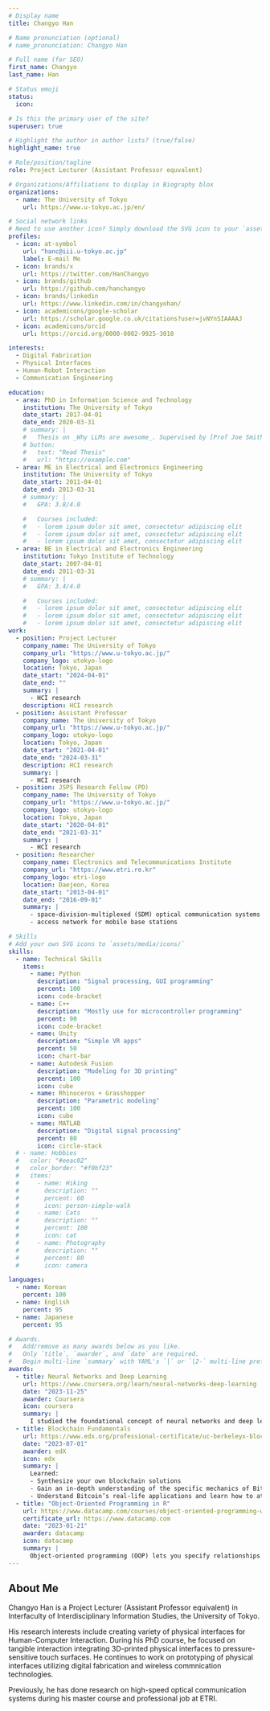 ```yaml
---
# Display name
title: Changyo Han

# Name pronunciation (optional)
# name_pronunciation: Changyo Han

# Full name (for SEO)
first_name: Changyo
last_name: Han

# Status emoji
status:
  icon:

# Is this the primary user of the site?
superuser: true

# Highlight the author in author lists? (true/false)
highlight_name: true

# Role/position/tagline
role: Project Lecturer (Assistant Professor equvalent)

# Organizations/Affiliations to display in Biography blox
organizations:
  - name: The University of Tokyo
    url: https://www.u-tokyo.ac.jp/en/

# Social network links
# Need to use another icon? Simply download the SVG icon to your `assets/media/icons/` folder.
profiles:
  - icon: at-symbol
    url: "hanc@iii.u-tokyo.ac.jp"
    label: E-mail Me
  - icon: brands/x
    url: https://twitter.com/HanChangyo
  - icon: brands/github
    url: https://github.com/hanchangyo
  - icon: brands/linkedin
    url: https://www.linkedin.com/in/changyohan/
  - icon: academicons/google-scholar
    url: https://scholar.google.co.uk/citations?user=jvNYnSIAAAAJ
  - icon: academicons/orcid
    url: https://orcid.org/0000-0002-9925-3010

interests:
  - Digital Fabrication
  - Physical Interfaces
  - Human-Robot Interaction
  - Communication Engineering

education:
  - area: PhD in Information Science and Technology
    institution: The University of Tokyo
    date_start: 2017-04-01
    date_end: 2020-03-31
    # summary: |
    #   Thesis on _Why LLMs are awesome_. Supervised by [Prof Joe Smith](https://example.com). Presented papers at 5 IEEE conferences with the contributions being published in 2 Springer journals.
    # button:
    #   text: "Read Thesis"
    #   url: "https://example.com"
  - area: ME in Electrical and Electronics Engineering
    institution: The University of Tokyo
    date_start: 2011-04-01
    date_end: 2013-03-31
    # summary: |
    #   GPA: 3.8/4.0

    #   Courses included:
    #   - lorem ipsum dolor sit amet, consectetur adipiscing elit
    #   - lorem ipsum dolor sit amet, consectetur adipiscing elit
    #   - lorem ipsum dolor sit amet, consectetur adipiscing elit
  - area: BE in Electrical and Electronics Engineering
    institution: Tokyo Institute of Technology
    date_start: 2007-04-01
    date_end: 2011-03-31
    # summary: |
    #   GPA: 3.4/4.0

    #   Courses included:
    #   - lorem ipsum dolor sit amet, consectetur adipiscing elit
    #   - lorem ipsum dolor sit amet, consectetur adipiscing elit
    #   - lorem ipsum dolor sit amet, consectetur adipiscing elit
work:
  - position: Project Lecturer
    company_name: The University of Tokyo
    company_url: "https://www.u-tokyo.ac.jp/"
    company_logo: utokyo-logo
    location: Tokyo, Japan
    date_start: "2024-04-01"
    date_end: ""
    summary: |
      - HCI research
    description: HCI research
  - position: Assistant Professor
    company_name: The University of Tokyo
    company_url: "https://www.u-tokyo.ac.jp/"
    company_logo: utokyo-logo
    location: Tokyo, Japan
    date_start: "2021-04-01"
    date_end: "2024-03-31"
    description: HCI research
    summary: |
      - HCI research
  - position: JSPS Research Fellow (PD)
    company_name: The University of Tokyo
    company_url: "https://www.u-tokyo.ac.jp/"
    company_logo: utokyo-logo
    location: Tokyo, Japan
    date_start: "2020-04-01"
    date_end: "2021-03-31"
    summary: |
      - HCI research
  - position: Researcher
    company_name: Electronics and Telecommunications Institute
    company_url: "https://www.etri.re.kr"
    company_logo: etri-logo
    location: Daejeon, Korea
    date_start: "2013-04-01"
    date_end: "2016-09-01"
    summary: |
      - space-division-multiplexed (SDM) optical communication systems
      - access network for mobile base stations

# Skills
# Add your own SVG icons to `assets/media/icons/`
skills:
  - name: Technical Skills
    items:
      - name: Python
        description: "Signal processing, GUI programming"
        percent: 100
        icon: code-bracket
      - name: C++
        description: "Mostly use for microcontroller programming"
        percent: 90
        icon: code-bracket
      - name: Unity
        description: "Simple VR apps"
        percent: 50
        icon: chart-bar
      - name: Autodesk Fusion
        description: "Modeling for 3D printing"
        percent: 100
        icon: cube
      - name: Rhinoceros + Grasshopper
        description: "Parametric modeling"
        percent: 100
        icon: cube
      - name: MATLAB
        description: "Digital signal processing"
        percent: 80
        icon: circle-stack
  # - name: Hobbies
  #   color: "#eeac02"
  #   color_border: "#f0bf23"
  #   items:
  #     - name: Hiking
  #       description: ""
  #       percent: 60
  #       icon: person-simple-walk
  #     - name: Cats
  #       description: ""
  #       percent: 100
  #       icon: cat
  #     - name: Photography
  #       description: ""
  #       percent: 80
  #       icon: camera

languages:
  - name: Korean
    percent: 100
  - name: English
    percent: 95
  - name: Japanese
    percent: 95

# Awards.
#   Add/remove as many awards below as you like.
#   Only `title`, `awarder`, and `date` are required.
#   Begin multi-line `summary` with YAML's `|` or `|2-` multi-line prefix and indent 2 spaces below.
awards:
  - title: Neural Networks and Deep Learning
    url: https://www.coursera.org/learn/neural-networks-deep-learning
    date: "2023-11-25"
    awarder: Coursera
    icon: coursera
    summary: |
      I studied the foundational concept of neural networks and deep learning. By the end, I was familiar with the significant technological trends driving the rise of deep learning; build, train, and apply fully connected deep neural networks; implement efficient (vectorized) neural networks; identify key parameters in a neural network’s architecture; and apply deep learning to your own applications.
  - title: Blockchain Fundamentals
    url: https://www.edx.org/professional-certificate/uc-berkeleyx-blockchain-fundamentals
    date: "2023-07-01"
    awarder: edX
    icon: edx
    summary: |
      Learned:
      - Synthesize your own blockchain solutions
      - Gain an in-depth understanding of the specific mechanics of Bitcoin
      - Understand Bitcoin’s real-life applications and learn how to attack and destroy Bitcoin, Ethereum, smart contracts and Dapps, and alternatives to Bitcoin’s Proof-of-Work consensus algorithm
  - title: "Object-Oriented Programming in R"
    url: https://www.datacamp.com/courses/object-oriented-programming-with-s3-and-r6-in-r
    certificate_url: https://www.datacamp.com
    date: "2023-01-21"
    awarder: datacamp
    icon: datacamp
    summary: |
      Object-oriented programming (OOP) lets you specify relationships between functions and the objects that they can act on, helping you manage complexity in your code. This is an intermediate level course, providing an introduction to OOP, using the S3 and R6 systems. S3 is a great day-to-day R programming tool that simplifies some of the functions that you write. R6 is especially useful for industry-specific analyses, working with web APIs, and building GUIs.
---
```


## About Me

Changyo Han is a Project Lecturer (Assistant Professor equivalent) in Interfaculty of Interdisciplinary Information Studies, the University of Tokyo.

His research interests include creating variety of physical interfaces for Human-Computer Interaction. During his PhD course, he focused on tangible interaction integrating 3D-printed physical interfaces to pressure-sensitive touch surfaces. He continues to work on prototyping of physical interfaces utilizing digital fabrication and wireless commnication technologies.

Previously, he has done research on high-speed optical communication systems during his master course and professional job at ETRI.
